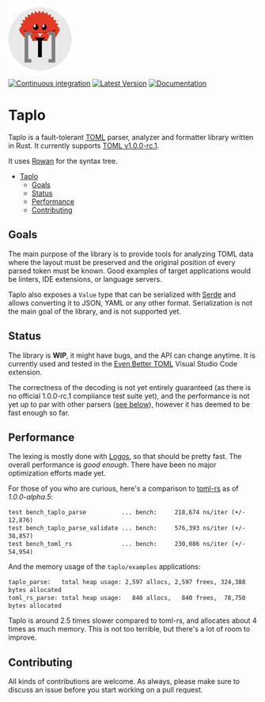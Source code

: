 <div style="text-align:left"><img src="taplo-icon.png" width="128"></div>

[![Continuous integration](https://github.com/tamasfe/taplo/workflows/Continuous%20integration/badge.svg)](https://github.com/tamasfe/taplo/actions?query=workflow%3A%22Continuous+integration%22)
[![Latest Version](https://img.shields.io/crates/v/taplo.svg)](https://crates.io/crates/taplo)
[![Documentation](https://docs.rs/taplo/badge.svg)](https://docs.rs/taplo)

# Taplo

Taplo is a fault-tolerant [TOML](https://github.com/toml-lang/toml) parser, analyzer and formatter library written in Rust. It currently supports [TOML v1.0.0-rc.1](https://github.com/toml-lang/toml/blob/master/versions/en/toml-v1.0.0-rc.1.md).

It uses [Rowan](https://github.com/rust-analyzer/rowan) for the syntax tree.

- [Taplo](#taplo)
  - [Goals](#goals)
  - [Status](#status)
  - [Performance](#performance)
  - [Contributing](#contributing)

## Goals

The main purpose of the library is to provide tools for analyzing TOML data where the layout must be preserved and the original position of every parsed token must be known. Good examples of target applications would be linters, IDE extensions, or language servers.

Taplo also exposes a `Value` type that can be serialized with [Serde](https://github.com/serde-rs/serde) and allows converting it to JSON, YAML or any other format. Serialization is not the main goal of the library, and is not supported yet.

## Status

The library is **WIP**, it might have bugs, and the API can change anytime. It is currently used and tested in the [Even Better TOML](https://marketplace.visualstudio.com/items?itemName=tamasfe.even-better-toml) Visual Studio Code extension.

The correctness of the decoding is not yet entirely guaranteed (as there is no official 1.0.0-rc.1 compliance test suite yet), and the performance is not yet up to par with other parsers ([see below](#performance)), however it has deemed to be fast enough so far.

## Performance

The lexing is mostly done with [Logos](https://github.com/maciejhirsz/logos), so that should be pretty fast. The overall performance is _good enough_. There have been no major optimization efforts made yet.

For those of you who are curious, here's a comparison to [toml-rs](https://github.com/alexcrichton/toml-rs) as of *1.0.0-alpha.5*:

```
test bench_taplo_parse          ... bench:     218,674 ns/iter (+/- 12,876)
test bench_taplo_parse_validate ... bench:     576,393 ns/iter (+/- 38,857)
test bench_toml_rs              ... bench:     230,086 ns/iter (+/- 54,954)
```

And the memory usage of the `taplo/examples` applications:

```
taplo_parse:   total heap usage: 2,597 allocs, 2,597 frees, 324,388 bytes allocated
toml_rs_parse: total heap usage:   840 allocs,   840 frees,  78,750 bytes allocated
```

Taplo is around 2.5 times slower compared to toml-rs, and allocates about 4 times as much memory.
This is not too terrible, but there's a lot of room to improve.

## Contributing

All kinds of contributions are welcome. As always, please make sure to discuss an issue before you start working on a pull request.